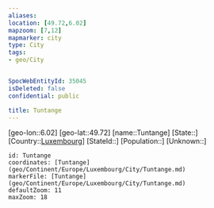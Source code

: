 ```yaml
---
aliases: 
location: [49.72,6.02]
mapzoom: [7,12] 
mapmarker: city 
type: City
tags:
- geo/City


SpocWebEntityId: 35045
isDeleted: false
confidential: public

title: Tuntange
---
```

[geo-lon::6.02]
[geo-lat::49.72]
[name::Tuntange]
[State::]
[Country::[Luxembourg](geo/Continent/Europe/Luxembourg.md)]
[StateId::]
[Population::]
[Unknown::]


```leaflet
id: Tuntange
coordinates: [Tuntange](geo/Continent/Europe/Luxembourg/City/Tuntange.md)
markerFile: [Tuntange](geo/Continent/Europe/Luxembourg/City/Tuntange.md)
defaultZoom: 11 
maxZoom: 18
```


